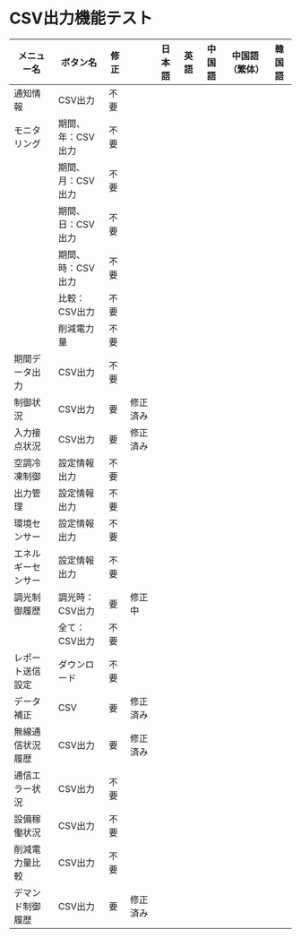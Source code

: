 # CSV出力機能テスト

|メニュー名|ボタン名|修正||日本語|英語|中国語|中国語（繁体）|韓国語|
|-|-|-|-|-|-|-|-|-|
|通知情報|CSV出力|不要|
|モニタリング|期間、年：CSV出力|不要|
||期間、月：CSV出力|不要|
||期間、日：CSV出力|不要|
||期間、時：CSV出力|不要|
||比較：CSV出力|不要|
||削減電力量|不要|
|期間データ出力|CSV出力|不要|
|制御状況|CSV出力|要|修正済み|
|入力接点状況|CSV出力|要|修正済み|
|空調冷凍制御|設定情報出力|不要|
|出力管理|設定情報出力|不要|
|環境センサー|設定情報出力|不要|
|エネルギーセンサー|設定情報出力|不要|
|調光制御履歴|調光時：CSV出力|要|修正中|
||全て：CSV出力|不要|
|レポート送信設定|ダウンロード|不要|
|データ補正|CSV|要|修正済み|
|無線通信状況履歴|CSV出力|要|修正済み|
|通信エラー状況|CSV出力|不要|
|設備稼働状況|CSV出力|不要|
|削減電力量比較|CSV出力|不要|
|デマンド制御履歴|CSV出力|要|修正済み|
